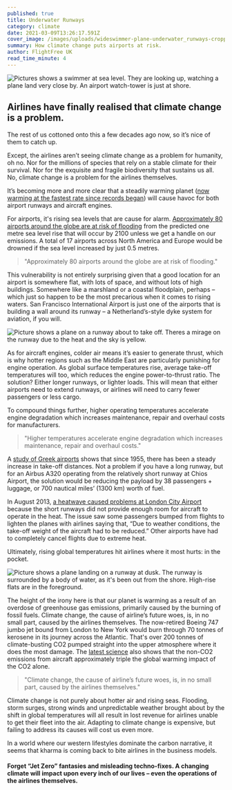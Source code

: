 ```yaml
---
published: true
title: Underwater Runways
category: climate
date: 2021-03-09T13:26:17.591Z
cover_image: /images/uploads/wideswimmer-plane-underwater_runways-cropped.jpg
summary: How climate change puts airports at risk.
author: FlightFree UK
read_time_minute: 4
---
```

![Pictures shows a swimmer at sea level. They are looking up, watching a plane land very close by. An airport watch-tower is just at shore. ](/images/uploads/wideswimmer-plane-underwater_runways.jpg)

## Airlines have finally realised that climate change is a problem.

The rest of us cottoned onto this a few decades ago now, so it’s nice of them to catch up. 

Except, the airlines aren’t seeing climate change as a problem for humanity, oh no. Nor for the millions of species that rely on a stable climate for their survival. Nor for the exquisite and fragile biodiversity that sustains us all. No, climate change is a problem for the airlines themselves.

It’s becoming more and more clear that a steadily warming planet ([now warming at the fastest rate since records began](https://public.wmo.int/en/media/press-release/2020-was-one-of-three-warmest-years-record)) will cause havoc for both airport runways and aircraft engines. 

For airports, it's rising sea levels that are cause for alarm. [Approximately 80 airports around the globe are at risk of flooding](https://blog.resourcewatch.org/2020/02/05/runways-underwater-maps-show-where-rising-seas-threaten-80-airports-around-the-world/) from the predicted one metre sea level rise that will occur by 2100 unless we get a handle on our emissions. A total of 17 airports across North America and Europe would be drowned if the sea level increased by just 0.5 metres. 

>  "Approximately 80 airports around the globe are at risk of flooding."

This vulnerability is not entirely surprising given that a good location for an airport is somewhere flat, with lots of space, and without lots of high buildings. Somewhere like a marshland or a coastal floodplain, perhaps – which just so happen to be the most precarious when it comes to rising waters. San Francisco International Airport is just one of the airports that is building a wall around its runway – a Netherland’s-style dyke system for aviation, if you will.

![Picture shows a plane on a runway about to take off. Theres a mirage on the runway due to the heat and the sky is yellow. ](/images/uploads/1-resourcewatch.org-planeonrunway-virgin-2721333_1920-1.jpg "Source: ResourceWatch.org")

As for aircraft engines, colder air means it’s easier to generate thrust, which is why hotter regions such as the Middle East are particularly punishing for engine operation. As global surface temperatures rise, average take-off temperatures will too, which reduces the engine power-to-thrust ratio. The solution? Either longer runways, or lighter loads. This will mean that either airports need to extend runways, or airlines will need to carry fewer passengers or less cargo. 

To compound things further, higher operating temperatures accelerate engine degradation which increases maintenance, repair and overhaul costs for manufacturers.

> "Higher temperatures accelerate engine degradation which increases maintenance, repair and overhaul costs."

A [study of Greek airports](https://link.springer.com/article/10.1007/s10584-019-02634-z) shows that since 1955, there has been a steady increase in take-off distances. Not a problem if you have a long runway, but for an Airbus A320 operating from the relatively short runway at Chios Airport, the solution would be reducing the payload by 38 passengers + luggage, or 700 nautical miles’ (1300 km) worth of fuel.

In August 2013, [a heatwave caused problems at London City Airport](https://www.telegraph.co.uk/travel/travel-truths/why-planes-too-hot-to-fly-heat-aircraft/) because the short runways did not provide enough room for aircraft to operate in the heat. The issue saw some passengers bumped from flights to lighten the planes with airlines saying that, “Due to weather conditions, the take-off weight of the aircraft had to be reduced.” Other airports have had to completely cancel flights due to extreme heat. 

Ultimately, rising global temperatures hit airlines where it most hurts: in the pocket. 

![Picture shows a plane landing on a runway at dusk. The runway is surrounded by a body of water, as it's been out from the shore. High-rise flats are in the foreground. ](/images/uploads/1-qantanewsroom.com-747-landing-runwau.jpg "Source: QantaNewsroom.com")

The height of the irony here is that our planet is warming as a result of an overdose of greenhouse gas emissions, primarily caused by the burning of fossil fuels. Climate change, the cause of airline’s future woes, is, in no small part, caused by the airlines themselves. The now-retired Boeing 747 jumbo jet bound from London to New York would burn through 70 tonnes of kerosene in its journey across the Atlantic. That's over 200 tonnes of climate-busting CO2 pumped straight into the upper atmosphere where it does the most damage. The [latest science](https://stay-grounded.org/fact-sheet-climate-impact/) also shows that the non-CO2 emissions from aircraft approximately triple the global warming impact of the CO2 alone.

> "Climate change, the cause of airline’s future woes, is, in no small part, caused by the airlines themselves."

Climate change is not purely about hotter air and rising seas. Flooding, storm surges, strong winds and unpredictable weather brought about by the shift in global temperatures will all result in lost revenue for airlines unable to get their fleet into the air. Adapting to climate change is expensive, but failing to address its causes will cost us even more.

In a world where our western lifestyles dominate the carbon narrative, it seems that kharma is coming back to bite airlines in the business models. 

#### Forget “Jet Zero” fantasies and misleading techno-fixes. A changing climate will impact upon every inch of our lives – even the operations of the airlines themselves.